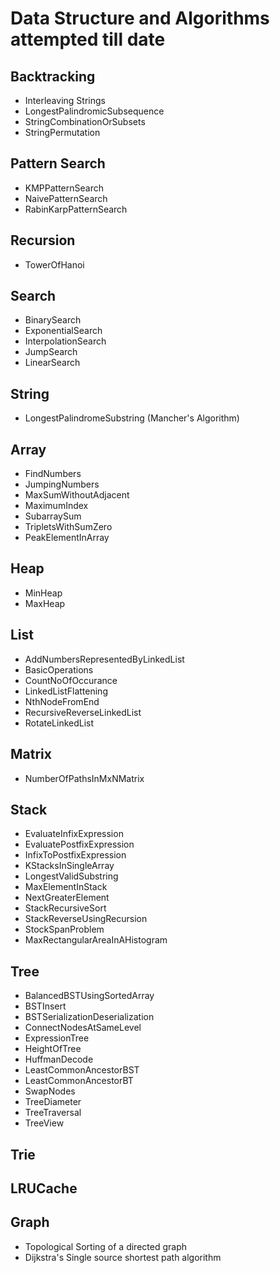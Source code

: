 # Data Structure and Algorithms attempted till date

Backtracking
-----------------------------
- Interleaving Strings
- LongestPalindromicSubsequence
- StringCombinationOrSubsets
- StringPermutation

Pattern Search
------------------------------
- KMPPatternSearch
- NaivePatternSearch
- RabinKarpPatternSearch

Recursion
------------------------------
- TowerOfHanoi

Search
-------------------------------
- BinarySearch
- ExponentialSearch 
- InterpolationSearch
- JumpSearch
- LinearSearch

## String
- LongestPalindromeSubstring (Mancher's Algorithm)

Array
-------------------------------
- FindNumbers
- JumpingNumbers
- MaxSumWithoutAdjacent
- MaximumIndex	
- SubarraySum
- TripletsWithSumZero
- PeakElementInArray

Heap
-------------------------------
- MinHeap
- MaxHeap

List
------------------------------
- AddNumbersRepresentedByLinkedList
- BasicOperations
- CountNoOfOccurance 
- LinkedListFlattening 
- NthNodeFromEnd 
- RecursiveReverseLinkedList
- RotateLinkedList

Matrix
---------------------------------
- NumberOfPathsInMxNMatrix

Stack
--------------------------------
- EvaluateInfixExpression		
- EvaluatePostfixExpression	
- InfixToPostfixExpression	
- KStacksInSingleArray		
- LongestValidSubstring		
- MaxElementInStack			
- NextGreaterElement			
- StackRecursiveSort			
- StackReverseUsingRecursion	
- StockSpanProblem
- MaxRectangularAreaInAHistogram

Tree
---------------------------------
- BalancedBSTUsingSortedArray
- BSTInsert
- BSTSerializationDeserialization
- ConnectNodesAtSameLevel		
- ExpressionTree				
- HeightOfTree				
- HuffmanDecode
- LeastCommonAncestorBST
- LeastCommonAncestorBT			
- SwapNodes
- TreeDiameter				
- TreeTraversal				
- TreeView		

Trie
------------------------------------

LRUCache
------------------------------------

Graph
------------------------------------
- Topological Sorting of a directed graph
- Dijkstra's Single source shortest path algorithm
